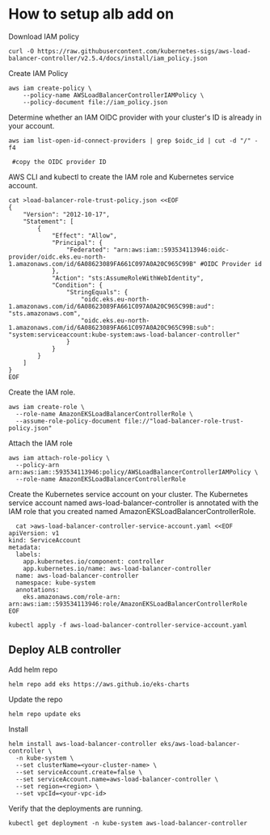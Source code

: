 # How to setup alb add on

Download IAM policy

```
curl -O https://raw.githubusercontent.com/kubernetes-sigs/aws-load-balancer-controller/v2.5.4/docs/install/iam_policy.json
```

Create IAM Policy

```
aws iam create-policy \
    --policy-name AWSLoadBalancerControllerIAMPolicy \
    --policy-document file://iam_policy.json
```

Determine whether an IAM OIDC provider with your cluster's ID is already in your account.
```
aws iam list-open-id-connect-providers | grep $oidc_id | cut -d "/" -f4

 #copy the OIDC provider ID
```
AWS CLI and kubectl to create the IAM role and Kubernetes service account.

```
cat >load-balancer-role-trust-policy.json <<EOF
{
    "Version": "2012-10-17",
    "Statement": [
        {
            "Effect": "Allow",
            "Principal": {
                "Federated": "arn:aws:iam::593534113946:oidc-provider/oidc.eks.eu-north-1.amazonaws.com/id/6A08623089FA661C097A0A20C965C99B" #OIDC Provider id
            },
            "Action": "sts:AssumeRoleWithWebIdentity",
            "Condition": {
                "StringEquals": {
                    "oidc.eks.eu-north-1.amazonaws.com/id/6A08623089FA661C097A0A20C965C99B:aud": "sts.amazonaws.com",
                    "oidc.eks.eu-north-1.amazonaws.com/id/6A08623089FA661C097A0A20C965C99B:sub": "system:serviceaccount:kube-system:aws-load-balancer-controller"
                }
            }
        }
    ]
}
EOF

```
Create the IAM role.

```
aws iam create-role \
  --role-name AmazonEKSLoadBalancerControllerRole \
  --assume-role-policy-document file://"load-balancer-role-trust-policy.json"
``` 

Attach the IAM role

```
aws iam attach-role-policy \
  --policy-arn arn:aws:iam::593534113946:policy/AWSLoadBalancerControllerIAMPolicy \
  --role-name AmazonEKSLoadBalancerControllerRole
```  

Create the Kubernetes service account on your cluster. The Kubernetes service account named aws-load-balancer-controller is annotated with the IAM role that you created named AmazonEKSLoadBalancerControllerRole.


```
  cat >aws-load-balancer-controller-service-account.yaml <<EOF
apiVersion: v1
kind: ServiceAccount
metadata:
  labels:
    app.kubernetes.io/component: controller
    app.kubernetes.io/name: aws-load-balancer-controller
  name: aws-load-balancer-controller
  namespace: kube-system
  annotations:
    eks.amazonaws.com/role-arn: arn:aws:iam::593534113946:role/AmazonEKSLoadBalancerControllerRole
EOF

kubectl apply -f aws-load-balancer-controller-service-account.yaml

```

## Deploy ALB controller

Add helm repo

```
helm repo add eks https://aws.github.io/eks-charts
```

Update the repo

```
helm repo update eks
```

Install

```
helm install aws-load-balancer-controller eks/aws-load-balancer-controller \            
  -n kube-system \
  --set clusterName=<your-cluster-name> \
  --set serviceAccount.create=false \
  --set serviceAccount.name=aws-load-balancer-controller \
  --set region=<region> \
  --set vpcId=<your-vpc-id>
```

Verify that the deployments are running.

```
kubectl get deployment -n kube-system aws-load-balancer-controller

```